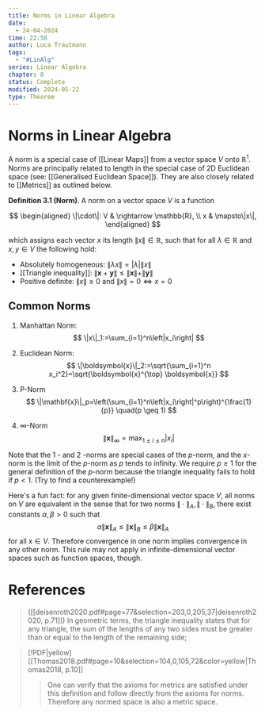 ```yaml
---
title: Norms in Linear Algebra
date:
  - 24-04-2024
time: 22:58
author: Luca Trautmann
tags:
  - "#LinAlg"
series: Linear Algebra
chapter: 0
status: Complete
modified: 2024-05-22
type: Theorem
---
```

# Norms in Linear Algebra
A norm is a special case of [[Linear Maps]] from a vector space $V$ onto $\mathbb{R}^1$. Norms are principally related to length in the special case of 2D Euclidean space (see: [[Generalised Euclidean Space]]). They are also closely related to [[Metrics]] as outlined below. 


**Definition 3.1 (Norm)**. A norm on a vector space $V$ is a function

$$
\begin{aligned}
\|\cdot\|: V & \rightarrow \mathbb{R}, \\
x & \mapsto\|x\|,
\end{aligned}
$$

which assigns each vector $x$ its length $\|x\| \in \mathbb{R}$, such that for all $\lambda \in \mathbb{R}$ and $x, y \in V$ the following hold:

- Absolutely homogeneous: $\|\lambda x\|=|\lambda|\|x\|$
- [[Triangle inequality]]: $\|\boldsymbol{x}+\boldsymbol{y}\| \leqslant\|\boldsymbol{x}\|+\|\boldsymbol{y}\|$
- Positive definite: $\|x\| \geqslant 0$ and $\|x\|=0 \Longleftrightarrow x=0$


## Common Norms
1. Manhattan Norm: $$
\|x\|_1:=\sum_{i=1}^n\left|x_i\right|
$$
2. Euclidean Norm: 
$$
\|\boldsymbol{x}\|_2:=\sqrt{\sum_{i=1}^n x_i^2}=\sqrt{\boldsymbol{x}^{\top} \boldsymbol{x}}
$$
3. P-Norm
$$
\|\mathbf{x}\|_p=\left(\sum_{i=1}^n\left|x_i\right|^p\right)^{\frac{1}{p}} \quad(p \geq 1)
$$

4. $\infty$-Norm
$$
\|\mathbf{x}\|_{\infty}=\max _{1 \leq i \leq n}\left|x_i\right|
$$

Note that the 1 - and 2 -norms are special cases of the $p$-norm, and the $x$-norm is the limit of the $p$-norm as $p$ tends to infinity. We require $p \geq 1$ for the general definition of the $p$-norm because the triangle inequality fails to hold if $p<1$. (Try to find a counterexample!)

Here's a fun fact: for any given finite-dimensional vector space $V$, all norms on $V$ are equivalent in the sense that for two norms $\|\cdot\|_A,\|\cdot\|_B$, there exist constants $\alpha, \beta>0$ such that
$$
\alpha\|\mathbf{x}\|_A \leq\|\mathbf{x}\|_B \leq \beta\|\mathbf{x}\|_A
$$
for all $\mathrm{x} \in V$. Therefore convergence in one norm implies convergence in any other norm. This rule may not apply in infinite-dimensional vector spaces such as function spaces, though.

# References

> ([[deisenroth2020.pdf#page=77&selection=203,0,205,37|deisenroth2020, p.71]])
> In geometric terms, the triangle inequality states that for any triangle, the sum of the lengths of any two sides must be greater than or equal to the length of the remaining side; 

> [!PDF|yellow] [[Thomas2018.pdf#page=10&selection=104,0,105,72&color=yellow|Thomas2018, p.10]]
> > One can verify that the axioms for metrics are satisfied under this definition and follow directly from the axioms for norms. Therefore any normed space is also a metric space.

